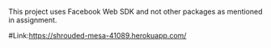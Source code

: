 This project uses Facebook Web SDK and not other packages as mentioned in assignment.

#Link:https://shrouded-mesa-41089.herokuapp.com/
